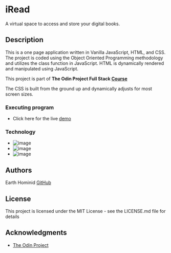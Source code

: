 # iRead

A virtual space to access and store your digital books.

## Description

This is a one page application written in Vanilla JavaScript, HTML, and CSS. The project is coded using the Object Oriented Programming methodology and utilizes the class function in JavaScript.
HTML is dynamically rendered and manipulated using JavaScript. 

This project is part of **The Odin Project Full Stack [Course](https://www.theodinproject.com/paths/full-stack-javascript/courses/javascript/lessons/library)**

The CSS is built from the ground up and dynamically adjusts for most screen sizes. 

### Executing program

* Click here for the live [demo](https://earth-hominid.github.io/Digital-Library/)

### Technology

* ![image](https://img.shields.io/badge/JavaScript-323330?style=for-the-badge&logo=javascript&logoColor=F7DF1E)
* ![image](https://img.shields.io/badge/HTML5-E34F26?style=for-the-badge&logo=html5&logoColor=white)
* ![image](https://img.shields.io/badge/CSS3-1572B6?style=for-the-badge&logo=css3&logoColor=white)

## Authors

Earth Hominid 
[GitHub](https://github.com/Earth-Hominid)

## License

This project is licensed under the MIT License - see the LICENSE.md file for details

## Acknowledgments

* [The Odin Project](https://www.theodinproject.com/paths/full-stack-javascript/courses/javascript/lessons/library)
